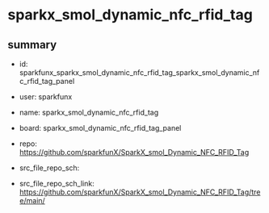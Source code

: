 # sparkx_smol_dynamic_nfc_rfid_tag
 
## summary 
* id: sparkfunx_sparkx_smol_dynamic_nfc_rfid_tag_sparkx_smol_dynamic_nfc_rfid_tag_panel
* user: sparkfunx
* name: sparkx_smol_dynamic_nfc_rfid_tag
* board: sparkx_smol_dynamic_nfc_rfid_tag_panel
* repo: https://github.com/sparkfunX/SparkX_smol_Dynamic_NFC_RFID_Tag



* src_file_repo_sch: 
* src_file_repo_sch_link: https://github.com/sparkfunX/SparkX_smol_Dynamic_NFC_RFID_Tag/tree/main/






